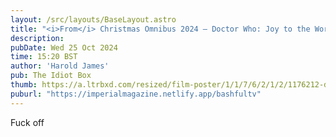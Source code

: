 ```yaml
---
layout: /src/layouts/BaseLayout.astro
title: "<i>From</i> Christmas Omnibus 2024 — Doctor Who: Joy to the World"
description: 
pubDate: Wed 25 Oct 2024
time: 15:20 BST
author: 'Harold James'
pub: The Idiot Box
thumb: https://a.ltrbxd.com/resized/film-poster/1/1/7/6/2/1/2/1176212-doctor-who-the-legend-of-ruby-sunday-empire-of-death-0-2000-0-3000-crop.jpg?v=2b9ce13198
puburl: "https://imperialmagazine.netlify.app/bashfultv"
---
```

Fuck off